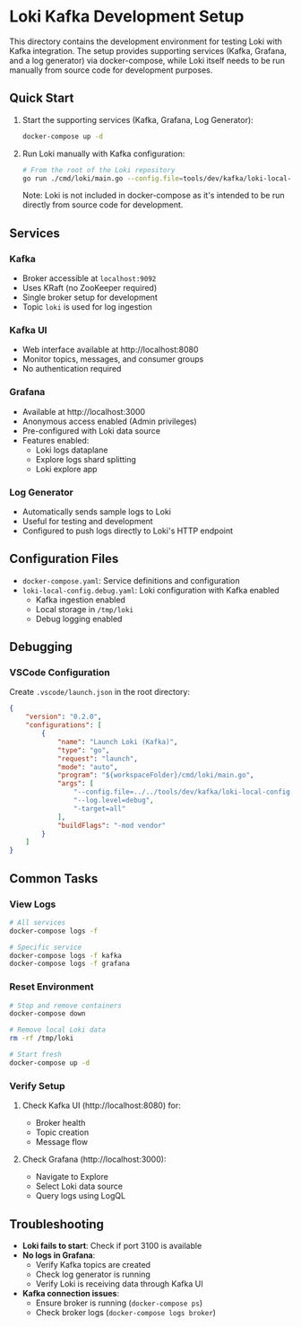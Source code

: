 # Loki Kafka Development Setup

This directory contains the development environment for testing Loki with Kafka integration. The setup provides supporting services (Kafka, Grafana, and a log generator) via docker-compose, while Loki itself needs to be run manually from source code for development purposes.

## Quick Start

1. Start the supporting services (Kafka, Grafana, Log Generator):
   ```bash
   docker-compose up -d
   ```

2. Run Loki manually with Kafka configuration:
   ```bash
   # From the root of the Loki repository
   go run ./cmd/loki/main.go --config.file=tools/dev/kafka/loki-local-config.debug.yaml --log.level=debug -target=all
   ```

   Note: Loki is not included in docker-compose as it's intended to be run directly from source code for development.

## Services

### Kafka
- Broker accessible at `localhost:9092`
- Uses KRaft (no ZooKeeper required)
- Single broker setup for development
- Topic `loki` is used for log ingestion

### Kafka UI
- Web interface available at http://localhost:8080
- Monitor topics, messages, and consumer groups
- No authentication required

### Grafana
- Available at http://localhost:3000
- Anonymous access enabled (Admin privileges)
- Pre-configured with Loki data source
- Features enabled:
  - Loki logs dataplane
  - Explore logs shard splitting
  - Loki explore app

### Log Generator
- Automatically sends sample logs to Loki
- Useful for testing and development
- Configured to push logs directly to Loki's HTTP endpoint

## Configuration Files

- `docker-compose.yaml`: Service definitions and configuration
- `loki-local-config.debug.yaml`: Loki configuration with Kafka enabled
  - Kafka ingestion enabled
  - Local storage in `/tmp/loki`
  - Debug logging enabled

## Debugging

### VSCode Configuration
Create `.vscode/launch.json` in the root directory:
```json
{
    "version": "0.2.0",
    "configurations": [
        {
            "name": "Launch Loki (Kafka)",
            "type": "go",
            "request": "launch",
            "mode": "auto",
            "program": "${workspaceFolder}/cmd/loki/main.go",
            "args": [
                "--config.file=../../tools/dev/kafka/loki-local-config.debug.yaml",
                "--log.level=debug",
                "-target=all"
            ],
            "buildFlags": "-mod vendor"
        }
    ]
}
```

## Common Tasks

### View Logs
```bash
# All services
docker-compose logs -f

# Specific service
docker-compose logs -f kafka
docker-compose logs -f grafana
```

### Reset Environment
```bash
# Stop and remove containers
docker-compose down

# Remove local Loki data
rm -rf /tmp/loki

# Start fresh
docker-compose up -d
```

### Verify Setup
1. Check Kafka UI (http://localhost:8080) for:
   - Broker health
   - Topic creation
   - Message flow

2. Check Grafana (http://localhost:3000):
   - Navigate to Explore
   - Select Loki data source
   - Query logs using LogQL

## Troubleshooting

- **Loki fails to start**: Check if port 3100 is available
- **No logs in Grafana**:
  - Verify Kafka topics are created
  - Check log generator is running
  - Verify Loki is receiving data through Kafka UI
- **Kafka connection issues**:
  - Ensure broker is running (`docker-compose ps`)
  - Check broker logs (`docker-compose logs broker`)
